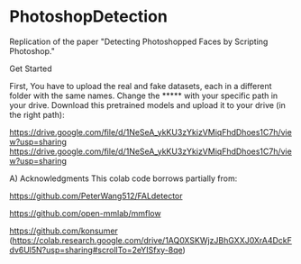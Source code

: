 # PhotoshopDetection
Replication of the paper "Detecting Photoshopped Faces by Scripting Photoshop."

Get Started

First, You have to upload the real and fake datasets, each in a different folder with the same names.
Change the ***** with your specific path in your drive.
Download this pretrained models and upload it to your drive (in the right path):

https://drive.google.com/file/d/1NeSeA_ykKU3zYkizVMiqFhdDhoes1C7h/view?usp=sharing
https://drive.google.com/file/d/1NeSeA_ykKU3zYkizVMiqFhdDhoes1C7h/view?usp=sharing


A) Acknowledgments
This colab code borrows partially from:

https://github.com/PeterWang512/FALdetector

https://github.com/open-mmlab/mmflow

https://github.com/konsumer   (https://colab.research.google.com/drive/1AQ0XSKWjzJBhGXXJ0XrA4DckFdv6Ul5N?usp=sharing#scrollTo=2eYISfxy-8qe)
